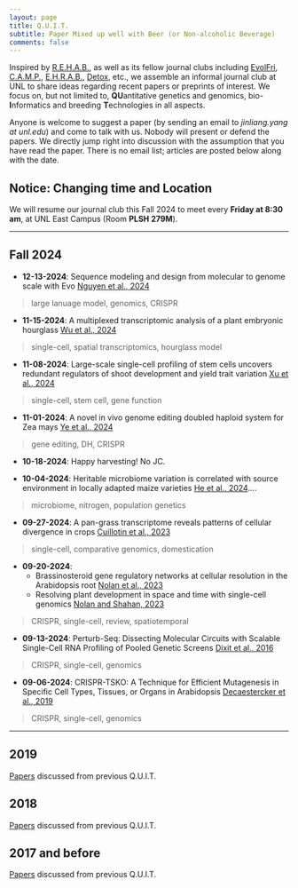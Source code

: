 ```yaml
---
layout: page
title: Q.U.I.T.
subtitle: Paper Mixed up well with Beer (or Non-alcoholic Beverage)
comments: false
---
```


Inspired by [R.E.H.A.B.](http://www.rilab.org/rehab.html), as well as its fellow journal clubs including [EvolFri](http://evolfri.blogspot.com/), [C.A.M.P.](http://www.public.iastate.edu/~mhufford/HuffordLab/camp/camp.html), [E.H.R.A.B.](http://hagenetics.org/?cat=6), [Detox](http://beissingerlab.org/Detox/), etc., we assemble an informal journal club at UNL to share ideas regarding recent papers or preprints of interest. We focus on, but not limited to, **QU**antitative genetics and genomics, bio-**I**nformatics and breeding **T**echnologies in all aspects.

Anyone is welcome to suggest a paper (by sending an email to _jinliang.yang at unl.edu_) and come to talk with us. Nobody will present or defend the papers. We directly jump right into discussion with the assumption that you have read the paper.
There is no email list; articles are posted below along with the date.

## Notice: Changing time and Location 
We will resume our journal club this Fall 2024 to meet every **Friday at 8:30 am**, at UNL East Campus (Room **PLSH 279M**).   

-----------------------------



## Fall 2024

- **12-13-2024**: Sequence modeling and design from molecular to genome scale with Evo [Nguyen et al., 2024](https://www.science.org/doi/10.1126/science.ado9336)
> large lanuage model, genomics, CRISPR

- **11-15-2024**: A multiplexed transcriptomic analysis of a plant embryonic hourglass [Wu et al., 2024](https://www.biorxiv.org/content/10.1101/2024.04.04.588207v2)
> single-cell, spatial transcriptomics, hourglass model


- **11-08-2024**: Large-scale single-cell profiling of stem cells uncovers redundant regulators of shoot development and yield trait variation [Xu et al., 2024](https://www.biorxiv.org/content/10.1101/2024.03.04.583414v1.abstract)
> single-cell, stem cell, gene function

- **11-01-2024**: A novel in vivo genome editing doubled haploid system for Zea mays [Ye et al., 2024](https://www.nature.com/articles/s41477-024-01795-9)
> gene editing, DH, CRISPR

- **10-18-2024**: Happy harvesting! No JC.

- **10-04-2024**: Heritable microbiome variation is correlated with source environment in locally adapted maize varieties [He et al., 2024](https://www.nature.com/articles/s41477-024-01654-7)....
> microbiome, nitrogen, population genetics


- **09-27-2024**: A pan-grass transcriptome reveals patterns of cellular divergence in crops [Cuillotin et al., 2023](https://www.nature.com/articles/s41586-023-06053-0)
> single-cell, comparative genomics, domestication


- **09-20-2024**: 
  - Brassinosteroid gene regulatory networks at cellular resolution in the Arabidopsis root [Nolan et al., 2023](https://www.science.org/doi/10.1126/science.adf4721)
  - Resolving plant development in space and time with single-cell genomics [Nolan and Shahan, 2023](https://www.sciencedirect.com/science/article/pii/S1369526623001097?via%3Dihub)
> CRISPR, single-cell, review, spatiotemporal

- **09-13-2024**: Perturb-Seq: Dissecting Molecular Circuits with Scalable Single-Cell RNA Profiling of Pooled Genetic Screens [Dixit et al., 2016](https://www.sciencedirect.com/science/article/pii/S0092867416316105)
> CRISPR, single-cell, genomics


- **09-06-2024**: CRISPR-TSKO: A Technique for Efficient Mutagenesis in Specific Cell Types, Tissues, or Organs in Arabidopsis [Decaestercker et al., 2019](https://academic.oup.com/plcell/article/31/12/2868/5985837)
> CRISPR, single-cell, genomics



-----------------------------
## 2019

[Papers](/img/jc_2019) discussed from previous Q.U.I.T.

## 2018
[Papers](/img/jc_2018) discussed from previous Q.U.I.T.

## 2017 and before

[Papers](/img/jc_2017) discussed from previous Q.U.I.T.


